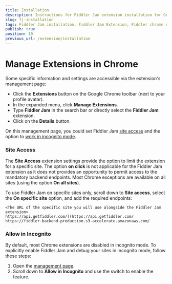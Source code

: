 ```yaml
---
title: Installation
description: Instructions for Fiddler Jam extension installation for Google Chrome or other Chromium browsers
slug: fj-installation
tags: Fiddler Jam installation, Fiddler Jam Extension, Fiddler chrome extension, Jam Chrome extension
publish: true
position: 10
previous_url: /extension/installation
---
```


# Manage Extensions in Chrome

Some specific information and settings are accessible via the extension's management page:

- Click the **Extensions** button on the Google Chrome toolbar (next to your profile avatar).
- In the expanded menu, click **Manage Extensions**.
- Type **Fiddler Jam** in the search bar or directly select the **Fiddler Jam** extension.
- Click on the **Details** button.

On this management page, you could set Fiddler Jam [site access](#site-access) and the option to [work in incognito mode](#allow-in-incognito).

### Site Access

The **Site Access** extension settings provide the option to limit the extension for a specific site. The option **on click** is not applicable for the Fiddler Jam extension as it does not provides an opportunity to permit access to the mandatory backend endpoints. Most Chrome exceptions are available on all sites (using the option **On all sites**).

To use Fiddler Jam on specific sites only, scroll down to **Site access**, select the **On specific site** option, and add the required endpoints:

```
<The URL of the specific site you will use alongside the Fiddler Jam extension>
https://api.getfiddler.com/](https://api.getfiddler.com/
https://fiddler-backend-production.s3-accelerate.amazonaws.com/
```

### Allow in Incognito

By default, most Chrome extensions are disabled in incognito mode. To explicitly enable Fiddler Jam and debug your sites in incognito mode, follow these steps:

1. Open the [management page](#manage-extensions-in-chrome).
1. Scroll down to **Allow in Incognito** and use the switch to enable the feature.
